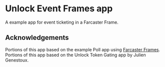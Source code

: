 # Unlock Event Frames app

A example app for event ticketing in a Farcaster Frame. 

## Acknowledgements

Portions of this app based on the example Poll app using [Farcaster Frames](https://warpcast.notion.site/Farcaster-Frames-4bd47fe97dc74a42a48d3a234636d8c5). 
Portions of this app based on the Unlock Token Gating app by Julien Genestoux.
